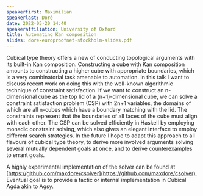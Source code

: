 ```yaml
---
speakerfirst: Maximilian
speakerlast: Doré
date: 2022-05-20 14:40
speakeraffiliation: University of Oxford
title: Automating Kan composition
slides: dore-europroofnet-stockholm-slides.pdf
---
```


Cubical type theory offers a new of conducting topological arguments with its built-in Kan composition. Constructing a cube with Kan composition amounts to constructing a higher cube with appropriate boundaries, which is a very combinatorial task amenable to automation. In this talk I want to discuss recent work on doing this with the well-known algorithmic technique of constraint satisfaction. If we want to construct an n-dimensional cube as the top lid of a (n+1)-dimensional cube, we can solve a constraint satisfaction problem (CSP) with 2n+1 variables, the domains of which are all n-cubes which have a boundary matching with the lid. The constraints represent that the boundaries of all faces of the cube must align with each other. The CSP can be solved efficiently in Haskell by employing monadic constraint solving, which also gives an elegant interface to employ different search strategies. In the future I hope to adapt this approach to all flavours of cubical type theory, to derive more involved arguments solving several mutually dependent goals at once, and to derive counterexamples to errant goals.

A highly experimental implementation of the solver can be found at [https://github.com/maxdore/csolver](https://github.com/maxdore/csolver). Eventual goal is to provide a tactic or internal implementation in Cubical Agda akin to Agsy.
